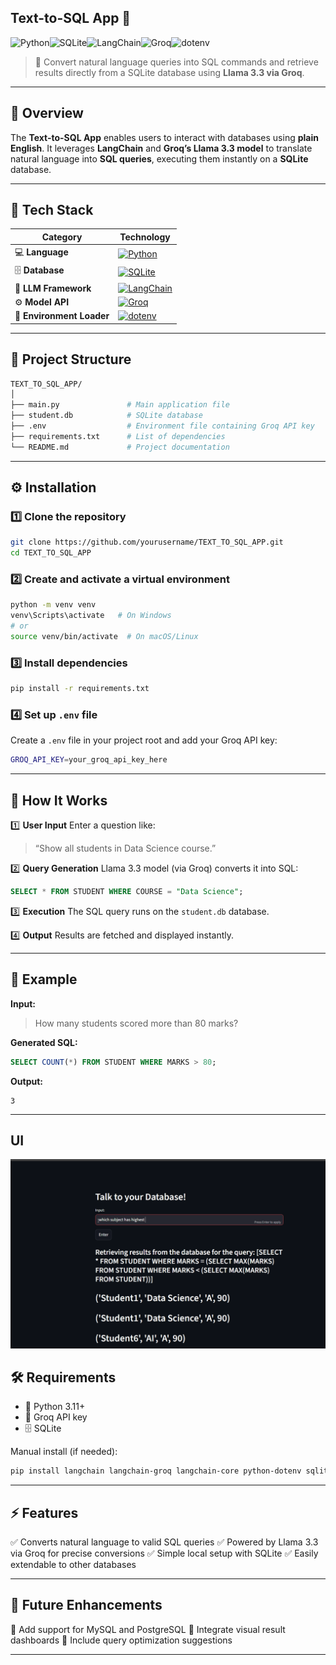 ## Text-to-SQL App 🧠 

  <img src="https://img.shields.io/badge/Python-3.11+-blue.svg" alt="Python"/><img src="https://img.shields.io/badge/SQLite-3-lightgrey.svg" alt="SQLite"/><img src="https://img.shields.io/badge/LangChain-Framework-green.svg" alt="LangChain"/><img src="https://img.shields.io/badge/Groq-LLM-orange.svg" alt="Groq"/><img src="https://img.shields.io/badge/dotenv-Environment%20Variables-blue.svg" alt="dotenv"/>

> 🧩 Convert natural language queries into SQL commands and retrieve results directly from a SQLite database using **Llama 3.3 via Groq**.

---

## 🚀 Overview

The **Text-to-SQL App** enables users to interact with databases using **plain English**.
It leverages **LangChain** and **Groq’s Llama 3.3 model** to translate natural language into **SQL queries**, executing them instantly on a **SQLite** database.

---

## 🧩 Tech Stack

| Category                  | Technology                                                                                                                 |
| ------------------------- | -------------------------------------------------------------------------------------------------------------------------- |
| 💻 **Language**           | [![Python](https://img.shields.io/badge/Python-3.11+-blue.svg)](https://www.python.org/)                                   |
| 🗄️ **Database**          | [![SQLite](https://img.shields.io/badge/SQLite-3-lightgrey.svg)](https://www.sqlite.org/)                                  |
| 🧠 **LLM Framework**      | [![LangChain](https://img.shields.io/badge/LangChain-Framework-green.svg)](https://www.langchain.com/)                     |
| ⚙️ **Model API**          | [![Groq](https://img.shields.io/badge/Groq-LLM-orange.svg)](https://groq.com/)                                             |
| 🌱 **Environment Loader** | [![dotenv](https://img.shields.io/badge/dotenv-Environment%20Variables-blue.svg)](https://pypi.org/project/python-dotenv/) |

---

## 📁 Project Structure

```bash
TEXT_TO_SQL_APP/
│
├── main.py               # Main application file
├── student.db            # SQLite database
├── .env                  # Environment file containing Groq API key
├── requirements.txt      # List of dependencies
└── README.md             # Project documentation
```

---

## ⚙️ Installation

### 1️⃣ Clone the repository

```bash
git clone https://github.com/yourusername/TEXT_TO_SQL_APP.git
cd TEXT_TO_SQL_APP
```

### 2️⃣ Create and activate a virtual environment

```bash
python -m venv venv
venv\Scripts\activate   # On Windows
# or
source venv/bin/activate  # On macOS/Linux
```

### 3️⃣ Install dependencies

```bash
pip install -r requirements.txt
```

### 4️⃣ Set up `.env` file

Create a `.env` file in your project root and add your Groq API key:

```bash
GROQ_API_KEY=your_groq_api_key_here
```

---

## 🧠 How It Works

1️⃣ **User Input**
Enter a question like:

> “Show all students in Data Science course.”

2️⃣ **Query Generation**
Llama 3.3 model (via Groq) converts it into SQL:

```sql
SELECT * FROM STUDENT WHERE COURSE = "Data Science";
```

3️⃣ **Execution**
The SQL query runs on the `student.db` database.

4️⃣ **Output**
Results are fetched and displayed instantly.

---

## 🧪 Example

**Input:**

> How many students scored more than 80 marks?

**Generated SQL:**

```sql
SELECT COUNT(*) FROM STUDENT WHERE MARKS > 80;
```

**Output:**

```
3
```

---
## UI
![App Ui=I](1.png)

## 🛠️ Requirements

* 🐍 Python 3.11+
* 🔑 Groq API key
* 🗄️ SQLite

Manual install (if needed):

```bash
pip install langchain langchain-groq langchain-core python-dotenv sqlite3
```

---

## ⚡ Features

✅ Converts natural language to valid SQL queries
✅ Powered by Llama 3.3 via Groq for precise conversions
✅ Simple local setup with SQLite
✅ Easily extendable to other databases

---

## 🧰 Future Enhancements

🚧 Add support for MySQL and PostgreSQL
🤖 Integrate visual result dashboards
🧮 Include query optimization suggestions

---




